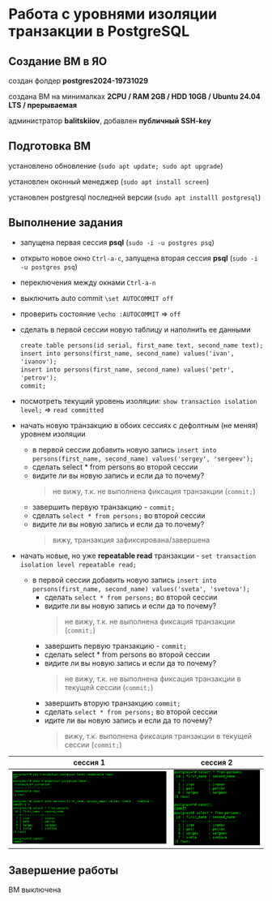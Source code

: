 # Работа с уровнями изоляции транзакции в PostgreSQL
## Создание ВМ в ЯО
создан фолдер **postgres2024-19731029**

создана ВМ на минималках **2CPU / RAM 2GB / HDD 10GB / Ubuntu 24.04 LTS / прерываемая** 

администратор **balitskiiov**, добавлен **публичный SSH-key**

## Подготовка ВМ
установлено обновление (`sudo apt update; sudo apt upgrade`)

установлен оконный менеджер (`sudo apt install screen`)

установлен postgresql последней версии (`sudo apt installl postgresql`)

## Выполнение задания
- запущена первая сессия **psql** (`sudo -i -u postgres psq`)
- открыто новое окно `Ctrl-a-c`, запущена вторая сессия **psql** (`sudo -i -u postgres psq`)
- переключения между окнами `Ctrl-a-n`

- выключить auto commit `\set AUTOCOMMIT off`
- проверить состояние `\echo :AUTOCOMMIT` => `off`
- сделать в первой сессии новую таблицу и наполнить ее данными
  ```
  create table persons(id serial, first_name text, second_name text);
  insert into persons(first_name, second_name) values('ivan', 'ivanov');
  insert into persons(first_name, second_name) values('petr', 'petrov');
  commit;
   ```
- посмотреть текущий уровень изоляции: `show transaction isolation level;` => `read committed`
- начать новую транзакцию в обоих сессиях с дефолтным (не меняя) уровнем изоляции
  - в первой сессии добавить новую запись
`insert into persons(first_name, second_name) values('sergey', 'sergeev');`
  - сделать select * from persons во второй сессии
  - видите ли вы новую запись и если да то почему?
    > не вижу, т.к. не выполнена фиксация транзакции (`commit;`)
  - завершить первую транзакцию - `commit;`
  - сделать `select * from persons;` во второй сессии
  - видите ли вы новую запись и если да то почему?
    > вижу, транзакция зафиксирована/завершена
- начать новые, но уже **repeatable read** транзакции - `set transaction isolation level repeatable read;`
  - в первой сессии добавить новую запись
`insert into persons(first_name, second_name) values('sveta', 'svetova');`
    - сделать `select * from persons;` во второй сессии
    - видите ли вы новую запись и если да то почему?
      > не вижу, т.к. не выполнена фиксация транзакции (`commit;`)
    - завершить первую транзакцию - `commit;`
    - сделать select * from persons во второй сессии
    - видите ли вы новую запись и если да то почему?
      > не вижу, т.к. не выполнена фиксация транзакции в текущей сессии (`commit;`)
    - завершить вторую транзакцию `commit;`
    - сделать `select * from persons;` во второй сессии
    - идите ли вы новую запись и если да то почему?
      > вижу, т.к. выполнена фиксация транзакции в текущей сессии (`commit;`)

|сессия 1|сессия 2|
|---|---|
|![сессия 1](/homework01/session1.jpg)|![сессия 2](/homework01/session2.jpg)|

## Завершение работы
ВМ выключена
